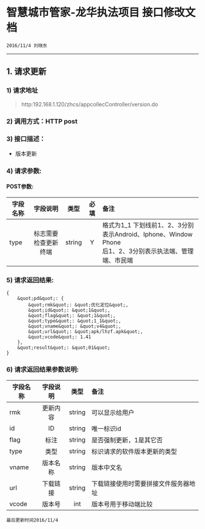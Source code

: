
<h1>智慧城市管家-龙华执法项目 接口修改文档</h1>
<p><code>2016/11/4 刘晓东</code></p>
<hr />
<h2>1. 请求更新</h2>
<h3>1) 请求地址</h3>
<blockquote>
<p>http:192.168.1.120/zhcs/appcollecController/version.do</p>
</blockquote>
<h3>2) 调用方式：HTTP post</h3>
<h3>3) 接口描述：</h3>
<ul>
<li>版本更新</li>
</ul>
<h3>4) 请求参数:</h3>
<h4>POST参数:</h4>
<table>
<thead>
<tr>
	<th>字段名称</th>
	<th align="center">字段说明</th>
	<th align="center">类型</th>
	<th align="center">必填</th>
	<th align="left">备注</th>
</tr>
</thead>
<tbody>
<tr>
	<td>type</td>
	<td align="center">标志需要检查更新终端</td>
	<td align="center">string</td>
	<td align="center">Y</td>
	<td align="left">格式为1_1 下划线前1、2、3分别表示Android、Iphone、Window Phone<br />后1、2、3分别表示执法端、管理端、市民端</td>
</tr>
</tbody>
</table>
<h3>5) 请求返回结果:</h3>

    {
        &quot;pd&quot;: {
            &quot;rmk&quot;: &quot;优化定位&quot;,
            &quot;id&quot;: &quot;1&quot;, 
            &quot;flag&quot;: &quot;1&quot;,
            &quot;type&quot;: &quot;1_1&quot;,
            &quot;vname&quot;: &quot;v4&quot;,
            &quot;url&quot;: &quot;apk/lhzf.apk&quot;,
            &quot;vcode&quot;: 1.41
        },
        &quot;result&quot;: &quot;01&quot;
    }
    
<h3>6) 请求返回结果参数说明:</h3>
<table>
<thead>
<tr>
	<th>字段名称</th>
	<th align="center">字段说明</th>
	<th align="center">类型</th>
	<th align="left">备注</th>
</tr>
</thead>
<tbody>
<tr>
	<td>rmk</td>
	<td align="center">更新内容</td>
	<td align="center">string</td>
	<td align="left">可以显示给用户</td>
</tr>
<tr>
	<td>id</td>
	<td align="center">ID</td>
	<td align="center">string</td>
	<td align="left">唯一标识id</td>
</tr>
<tr>
	<td>flag</td>
	<td align="center">标注</td>
	<td align="center">string</td>
	<td align="left">是否强制更新，1是其它否</td>
</tr>
<tr>
	<td>type</td>
	<td align="center">类型</td>
	<td align="center">string</td>
	<td align="left">标识请求的软件版本更新的类型</td>
</tr>
<tr>
	<td>vname</td>
	<td align="center">版本名称</td>
	<td align="center">string</td>
	<td align="left">版本中文名</td>
</tr>
<tr>
	<td>url</td>
	<td align="center">下载链接</td>
	<td align="center">string</td>
	<td align="left">下载链接使用时需要拼接文件服务器地址</td>
</tr>
<tr>
	<td>vcode</td>
	<td align="center">版本号</td>
	<td align="center">int</td>
	<td align="left">版本号用于移动端比较</td>
</tr>
</tbody>
</table>
<p><code>最后更新时间2016/11/4</code></p>